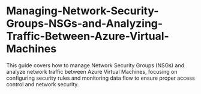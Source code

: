 # Managing-Network-Security-Groups-NSGs-and-Analyzing-Traffic-Between-Azure-Virtual-Machines
This guide covers how to manage Network Security Groups (NSGs) and analyze network traffic between Azure Virtual Machines, focusing on configuring security rules and monitoring data flow to ensure proper access control and network security.
